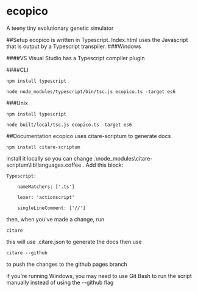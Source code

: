 ecopico
=======

A teeny tiny evolutionary genetic simulator

##Setup
ecopico is written in Typescript. Index.html uses the Javascript that is output by a Typescript transpiler.
###Windows

####VS
Visual Studio has a Typescript compiler plugin

####CLI

```
npm install typescript

node node_modules/typescript/bin/tsc.js ecopico.ts -target es6
```

###Unix

```
npm install typescript

node built/local/tsc.js ecopico.ts -target es6
```

##Documentation
ecopico uses citare-scriptum to generate docs

```
npm install citare-scriptum
```

install it locally so you can change .\node_modules\citare-scriptum\lib\languages.coffee . Add this block:

```
Typescript:

    nameMatchers: ['.ts']

    lexer: 'actionscript'

    singleLineComment: ['//']
```

then, when you've made a change, run

```    
citare
```

this will use .citare.json to generate the docs
then use

```
citare --github
```

to push the changes to the github pages branch

if you're running Windows, you may need to use Git Bash to run the script manually instead of using the --github flag
